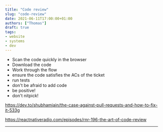 ```yaml
---
title: "Code review"
slug: "code-review"
date: 2021-06-11T17:00:00+01:00
authors: ["Thomas"]
draft: true
tags:
- website
- systems
- dev
---
```


* Scan the code quickly in the browser
* Download the code
* Work through the flow
* ensure the code satisfies the ACs of the ticket
* run tests
* don't be afraid to add code
* be positive!
* don't nitpick!

https://dev.to/shubhamjain/the-case-against-pull-requests-and-how-to-fix-it-533g

https://reactnativeradio.com/episodes/rnr-196-the-art-of-code-review


---
